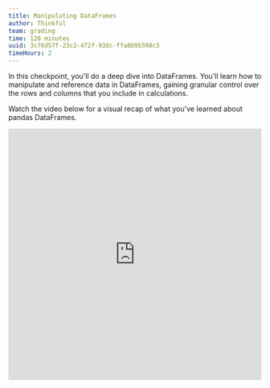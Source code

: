 ```yaml
---
title: Manipulating DataFrames
author: Thinkful
team: grading
time: 120 minutes
uuid: 3c76d57f-23c2-472f-93dc-ffa0b95598c3
timeHours: 2
---
```


In this checkpoint, you'll do a deep dive into DataFrames. You'll learn how to manipulate and reference data in DataFrames, gaining granular control over the rows and columns that you include in calculations.  

<jupyter notebook-name="manipulating_dataframes" course-code="DSBC"></jupyter>

Watch the video below for a visual recap of what you've learned about pandas DataFrames.

<iframe id="kaltura_player_1582907384" src="https://cdnapisec.kaltura.com/p/2315191/sp/231519100/embedIframeJs/uiconf_id/41734682/partner_id/2315191?iframeembed=true&playerId=kaltura_player_1582907384&entry_id=1_ofh8kmcm" width="100%" height="500" allowfullscreen webkitallowfullscreen mozAllowFullScreen allow="autoplay *; fullscreen *; encrypted-media *" frameborder="0"></iframe>

